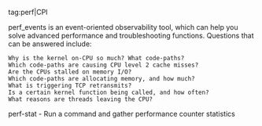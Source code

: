 tag:perf|CPI

perf_events is an event-oriented observability tool, which can help you solve advanced performance and troubleshooting functions. Questions that can be answered include:

    Why is the kernel on-CPU so much? What code-paths?
    Which code-paths are causing CPU level 2 cache misses?
    Are the CPUs stalled on memory I/O?
    Which code-paths are allocating memory, and how much?
    What is triggering TCP retransmits?
    Is a certain kernel function being called, and how often?
    What reasons are threads leaving the CPU?


perf-stat - Run a command and gather performance counter statistics